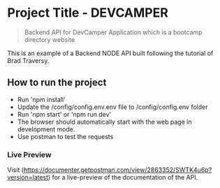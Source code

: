 # Project Title - DEVCAMPER

> Backend API for DevCamper Application which is a bootcamp directory website

This is an example of a Backend NODE API built following the tutorial of Brad Traversy.

## How to run the project

- Run 'npm install'
- Update the /config/config.env.env file to /config/config.env folder
- Run 'npm start' or 'npm run dev'
- The browser should automatically start with the web page in development mode.
- Use postman to test the requests

### Live Preview

Visit (https://documenter.getpostman.com/view/2863352/SWTK4u6p?version=latest) for a live-preview of the documentation of the API.
